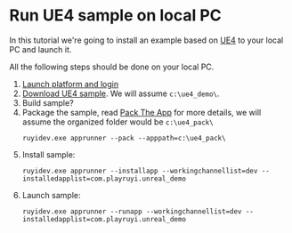 # Run UE4 sample on local PC

In this tutorial we're going to install an example based on [UE4](https://www.unrealengine.com/) to your local PC and launch it.

All the following steps should be done on your local PC.

1. [Launch platform and login](setup.md)
2. [Download UE4 sample](https://github.com/subor/sample_ue4_platformer).  We will assume `c:\ue4_demo\`.
3. Build sample?
4. Package the sample, read [Pack The App](how_to_pack.md) for more details, we will assume the organized folder would be `c:\ue4_pack\`
    ```
    ruyidev.exe apprunner --pack --apppath=c:\ue4_pack\
    ```
5. Install sample:
    ```
    ruyidev.exe apprunner --installapp --workingchannellist=dev --installedapplist=com.playruyi.unreal_demo
    ```
6. Launch sample:
    ```
    ruyidev.exe apprunner --runapp --workingchannellist=dev --installedapplist=com.playruyi.unreal_demo
    ```
